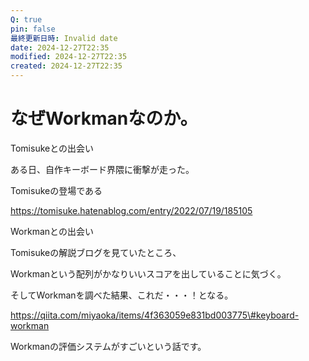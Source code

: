 ```yaml
---
Q: true
pin: false
最終更新日時: Invalid date
date: 2024-12-27T22:35
modified: 2024-12-27T22:35
created: 2024-12-27T22:35
---
```

# なぜWorkmanなのか。

Tomisukeとの出会い

ある日、自作キーボード界隈に衝撃が走った。

Tomisukeの登場である

https://tomisuke.hatenablog.com/entry/2022/07/19/185105

Workmanとの出会い

Tomisukeの解説ブログを見ていたところ、

Workmanという配列がかなりいいスコアを出していることに気づく。

そしてWorkmanを調べた結果、これだ・・・！となる。

https://qiita.com/miyaoka/items/4f363059e831bd003775\#keyboard-workman

Workmanの評価システムがすごいという話です。